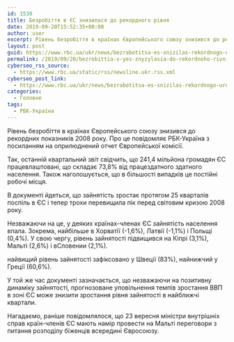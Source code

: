 ```yaml
---
id: 1538
title: Безробіття в ЄС знизилася до рекордного рівня
date: 2019-09-20T15:52:35+00:00
author: user
excerpt: Рівень безробіття в країнах Європейського союзу знизився до рекордних показників 2008 року. Про це повідомляє РБК-Україна з посиланням на оприлюднений отчет...
layout: post
guid: https://www.rbc.ua/ukr/news/bezrabotitsa-es-snizilas-rekordnogo-urovnya-1568994589.html
permalink: /2019/09/20/bezrobittia-v-yes-znyzylasia-do-rekordnoho-rivnia/
cyberseo_rss_source:
  - https://www.rbc.ua/static/rss/newsline.ukr.rss.xml
cyberseo_post_link:
  - https://www.rbc.ua/ukr/news/bezrabotitsa-es-snizilas-rekordnogo-urovnya-1568994589.html
categories:
  - Головне
tags:
  - РБК-Україна
---
```

Рівень безробіття в країнах Європейського союзу знизився до рекордних показників 2008 року. Про це повідомляє РБК-Україна з посиланням на оприлюднений отчет Європейської комісії.

Так, останній квартальний звіт свідчить, що 241,4 мільйона громадян ЄС працевлаштовані, що складає 73,8% від працездатного здатного населення. Також наголошується, що в більшості випадків це постійні робочі місця.

В документі йдеться, що зайнятість зростає протягом 25 кварталів поспіль в ЄС і тепер трохи перевищила пік перед світовим кризою 2008 року.

Незважаючи на це, у деяких країнах-членах ЄС зайнятість населення впала. Зокрема, найбільше в Хорватії (-1,6%), Латвії (-1,1%) і Польщі (0,4%). У свою чергу, рівень зайнятості підвищився на Кіпрі (3,1%), Мальті (2,6%) і вСловении (2,1%).

найвищий рівень зайнятості зафіксовано у Швеції (83%), найнижчий у Греції (60,6%).

У той же час документі зазначається, що незважаючи на позитивну динаміку зайнятості, прогнозоване уповільнення темпів зростання ВВП в зоні ЄС може знизити зростання рівня зайнятості в найближчі квартали.

Нагадаємо, раніше повідомлялося, що 23 вересня міністри внутрішніх справ країн-членів ЄС мають намір провести на Мальті переговори з питання розподілу біженців всередині Євросоюзу.</p>